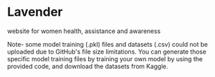 # Lavender
website for women health, assistance and awareness





Note- some model training (.pkl) files and datasets (.csv) could not be uploaded due to GitHub's file size limitations. You can generate those specific model training files by training your own model by using the provided code, and download the datasets from Kaggle.
